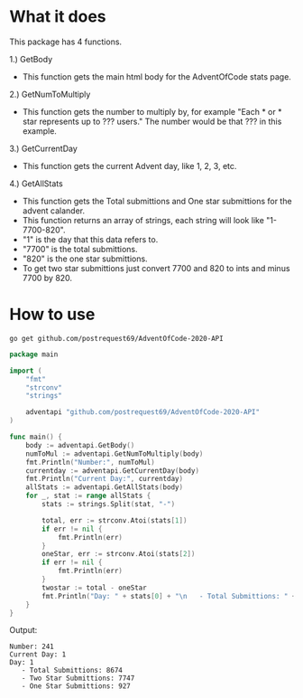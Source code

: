# What it does
This package has 4 functions.

1.) GetBody
  - This function gets the main html body for the AdventOfCode stats page.
 
 2.) GetNumToMultiply
  - This function gets the number to multiply by, for example "Each * or * star represents up to ??? users." The number would be that ??? in this example.
 
 3.) GetCurrentDay
  - This function gets the current Advent day, like 1, 2, 3, etc.
 
 4.) GetAllStats
  - This function gets the Total submittions and One star submittions for the advent calander.
  - This function returns an array of strings, each string will look like "1-7700-820".
  - "1" is the day that this data refers to.
  - "7700" is the total submittions.
  - "820" is the one star submittions.
  - To get two star submittions just convert 7700 and 820 to ints and minus 7700 by 820. 
  
 
# How to use

```
go get github.com/postrequest69/AdventOfCode-2020-API
```

```go
package main

import (
	"fmt"
	"strconv"
	"strings"

	adventapi "github.com/postrequest69/AdventOfCode-2020-API"
)

func main() {
	body := adventapi.GetBody()
	numToMul := adventapi.GetNumToMultiply(body)
	fmt.Println("Number:", numToMul)
	currentday := adventapi.GetCurrentDay(body)
	fmt.Println("Current Day:", currentday)
	allStats := adventapi.GetAllStats(body)
	for _, stat := range allStats {
		stats := strings.Split(stat, "-")

		total, err := strconv.Atoi(stats[1])
		if err != nil {
			fmt.Println(err)
		}
		oneStar, err := strconv.Atoi(stats[2])
		if err != nil {
			fmt.Println(err)
		}
		twostar := total - oneStar
		fmt.Println("Day: " + stats[0] + "\n   - Total Submittions: " + strconv.Itoa(total) + "\n   - Two Star Submittions: " + strconv.Itoa(twostar) + "\n   - One Star Submittions: " + strconv.Itoa(oneStar))
	}
}
```

Output:
```
Number: 241
Current Day: 1
Day: 1
   - Total Submittions: 8674
   - Two Star Submittions: 7747
   - One Star Submittions: 927
```
